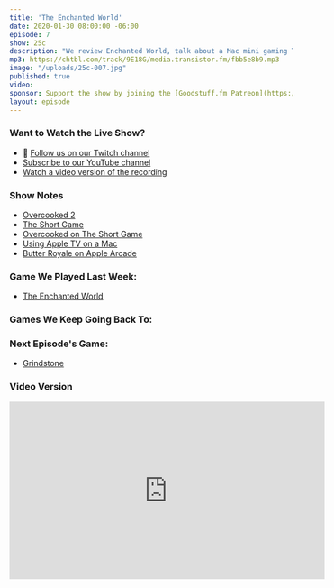 ```yaml
---
title: 'The Enchanted World'
date: 2020-01-30 08:00:00 -06:00
episode: 7
show: 25c
description: "We review Enchanted World, talk about a Mac mini gaming TV, and preview next episode's game."
mp3: https://chtbl.com/track/9E18G/media.transistor.fm/fbb5e8b9.mp3
image: "/uploads/25c-007.jpg"
published: true
video:
sponsor: Support the show by joining the [Goodstuff.fm Patreon](https://www.patreon.com/goodstuff)
layout: episode
---
```


### Want to Watch the Live Show?

* 💙 [Follow us on our Twitch channel](https://goodstuff.fm/twitch/)
* [Subscribe to our YouTube channel](https://www.youtube.com/user/goodstuffdotfm?sub_confirmation=1)
* [Watch a video version of the recording](https://youtu.be/ML_tK8-P0dQ)

### Show Notes

* [Overcooked 2](http://www.ghosttowngames.com/overcooked-2/)
* [The Short Game](https://www.theshortgame.net/)
* [Overcooked on The Short Game](https://www.theshortgame.net/111-overcooked/)
* [Using Apple TV on a Mac](https://www.imore.com/how-use-apple-tv-app-mac)
* [Butter Royale on Apple Arcade](https://www.macrumors.com/2020/01/24/butter-royale-apple-arcade/)


### Game We Played Last Week:

* [The Enchanted World](https://apps.apple.com/ca/app/the-enchanted-world/id1459917958)

### Games We Keep Going Back To:



### Next Episode's Game:

* [Grindstone](https://grindstonegame.com/)

### Video Version

<iframe width="560" height="315" src="https://www.youtube.com/embed/ML_tK8-P0dQ" frameborder="0" allow="accelerometer; autoplay; encrypted-media; gyroscope; picture-in-picture" allowfullscreen></iframe>